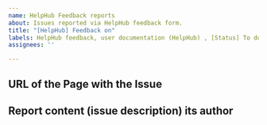 ```yaml
---
name: HelpHub Feedback reports
about: Issues reported via HelpHub feedback form.
title: "[HelpHub] Feedback on"
labels: HelpHub feedback, user documentation (HelpHub) , [Status] To do
assignees: ''

---
```


<!--
Please fill out the following sections with as many details as you can.
We can't work on fixing an issue unless we have all the details. 
So please be sure your submission is complete; if it's not, it will be marked as incomplete, and closed without being fixed.

-->

## URL of the Page with the Issue
<!-- Please provide a link to the documentation where the issue is.-->

## Report content (issue description) its author
<!-- Please provide content of submitted feedback and a link to reporter's wp.org profile. -->

